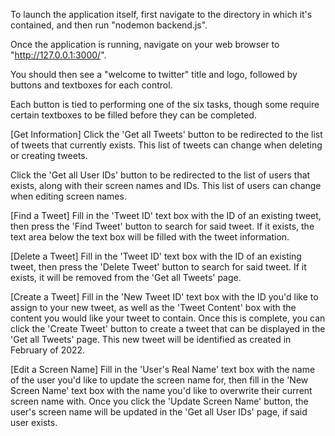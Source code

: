 To launch the application itself, first navigate to the directory in which it's contained, and then run "nodemon backend.js".

Once the application is running, navigate on your web browser to "http://127.0.0.1:3000/".

You should then see a "welcome to twitter" title and logo, followed by buttons and textboxes for each control.

Each button is tied to performing one of the six tasks, though some require certain textboxes to be filled before they can be completed.


[Get Information]
Click the 'Get all Tweets' button to be redirected to the list of tweets that currently exists. 
This list of tweets can change when deleting or creating tweets.

Click the 'Get all User IDs' button to be redirected to the list of users that exists, along with their screen names and IDs.
This list of users can change when editing screen names.


[Find a Tweet]
Fill in the 'Tweet ID' text box with the ID of an existing tweet, then press the 'Find Tweet' button to search for said tweet.
If it exists, the text area below the text box will be filled with the tweet information.


[Delete a Tweet]
Fill in the 'Tweet ID' text box with the ID of an existing tweet, then press the 'Delete Tweet' button to search for said tweet.
If it exists, it will be removed from the 'Get all Tweets' page.


[Create a Tweet]
Fill in the 'New Tweet ID' text box with the ID you'd like to assign to your new tweet, as well as the 'Tweet Content' box with
the content you would like your tweet to contain. Once this is complete, you can click the 'Create Tweet' button to create a tweet
that can be displayed in the 'Get all Tweets' page. This new tweet will be identified as created in February of 2022.


[Edit a Screen Name]
Fill in the 'User's Real Name' text box with the name of the user you'd like to update the screen name for, then fill in the 'New
Screen Name' text box with the name you'd like to overwrite their current screen name with. Once you click the 'Update Screen Name'
button, the user's screen name will be updated in the 'Get all User IDs' page, if said user exists.

